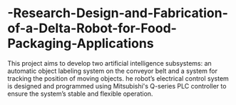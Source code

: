 # -Research-Design-and-Fabrication-of-a-Delta-Robot-for-Food-Packaging-Applications
This project aims to develop two artificial intelligence subsystems:  an automatic object labeling system on the conveyor belt and a system for tracking  the position of moving objects. he robot’s electrical control system is  designed and programmed using Mitsubishi's Q-series PLC controller to ensure the  system’s stable and flexible operation.
